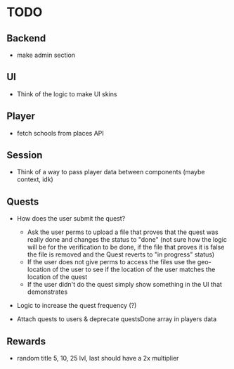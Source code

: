 # TODO

## Backend

- make admin section

## UI

- Think of the logic to make UI skins

## Player

- fetch schools from places API

## Session

- Think of a way to pass player data between components (maybe context, idk)

## Quests

- How does the user submit the quest?

  - Ask the user perms to upload a file that proves that the quest was really done and changes the status to "done" (not sure how the logic will be for the verification to be done, if the file that proves it is false the file is removed and the Quest reverts to "in progress" status)
  - If the user does not give perms to access the files use the geo-location of the user to see if the location of the user matches the location of the quest
  - If the user didn't do the quest simply show something in the UI that demonstrates

- Logic to increase the quest frequency (?)
- Attach quests to users & deprecate questsDone array in players data

## Rewards

- random title 5, 10, 25 lvl, last should have a 2x multiplier
